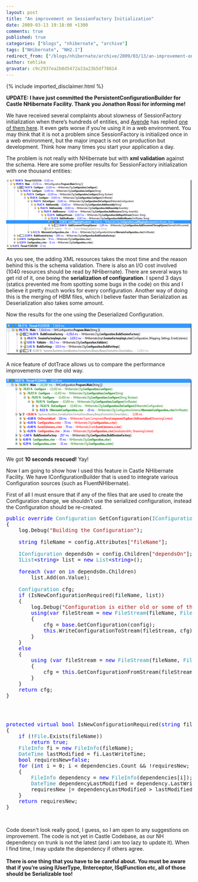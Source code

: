 ```yaml
---
layout: post
title: "An improvement on SessionFactory Initialization"
date: 2009-03-13 19:18:00 +1300
comments: true
published: true
categories: ["blogs", "nhibernate", "archive"]
tags: ["NHibernate", "NH2.1"]
redirect_from: ["/blogs/nhibernate/archive/2009/03/13/an-improvement-on-sessionfactory-initialization.aspx/", "/blogs/nhibernate/archive/2009/03/13/an-improvement-on-sessionfactory-initialization.html"]
author: tehlike
gravatar: c9c2937ea2b0d5472a33a23b5df78814
---
```

{% include imported_disclaimer.html %}

<div class="wlWriterEditableSmartContent" id="scid:0767317B-992E-4b12-91E0-4F059A8CECA8:3b4c0626-425a-42e1-8d34-4ea8a11191ad" style="padding-right: 0px; display: inline; padding-left: 0px; float: none; padding-bottom: 0px; margin: 0px; padding-top: 0px"><b>UPDATE: I have just committed the PersistentConfigurationBuilder for Castle NHibernate Facility. Thank you Jonathon Rossi for informing me!</b><a href="http://technorati.com/tags/nhibernate" rel="tag"></a></div>
<p>We have received several complaints about slowness of SessionFactory initialization when there&rsquo;s hundreds of entities, and <a href="http://ayende.com/Blog/" target="_blank">Ayende</a> has replied <a href="http://ayende.com/Blog/archive/2007/10/26/Real-World-NHibernate-Reducing-startup-times-for-large-amount-of.aspx" target="_blank">one of them here</a>. It even gets worse if you&rsquo;re using it in a web environment. You may think that it is not a problem since SessionFactory is initialized once in a web environment, but the major impact is not on production but development. Think how many times you start your application a day. </p>
<p>The problem is not really with NHibernate but with <b>xml validation</b> against the schema. Here are some profiler results for SessionFactory initialization with one thousand entities:</p>
<p><img title="image" style="border-top-width: 0px; display: inline; border-left-width: 0px; border-bottom-width: 0px; border-right-width: 0px" alt="image" src="/images/posts/2009/03/13/image_5F00_7E21FC61.png" border="0" width="627" height="191" /> </p>
<p>As you see, the adding XML resources takes the most time and the reason behind this is the schema validation. There is also an I/O cost involved (1040 resources should be read by NHibernate). There are several ways to get rid of it, one being the <b>serialization of configuration</b>. I spend 3 days (statics prevented me from spotting some bugs in the code) on this and I believe it pretty much works for every configuration. Another way of doing this is the merging of HBM files, which I believe faster than Serialization as Deserialization also takes some amount.</p>
<p>Now the results for the one using the Deserialized Configuration.</p>
<p><img title="image" style="border-top-width: 0px; display: inline; border-left-width: 0px; border-bottom-width: 0px; border-right-width: 0px" alt="image" src="/images/posts/2009/03/13/image_5F00_04953058.png" border="0" width="626" height="87" /> </p>
<p>A nice feature of dotTrace allows us to compare the performance improvements over the old way.</p>
<p><img title="image" style="border-top-width: 0px; display: inline; border-left-width: 0px; border-bottom-width: 0px; border-right-width: 0px" alt="image" src="/images/posts/2009/03/13/image_5F00_459389EF.png" border="0" width="630" height="192" /> </p>
<p>We got <b>10 seconds rescued!</b> Yay!</p>
<p>Now I am going to show how I used this feature in Castle NHibernate Facility. We have IConfigurationBuilder that is used to integrate various Configuration sources (such as FluentNHibernate). </p>
<p>First of all I must ensure that if any of the files that are used to create the Configuration change, we shouldn&rsquo;t use the serialized configuration, instead the Configuration should be re-created. </p>
<pre class="code"><span style="color: blue;">public override </span><span style="color: #2b91af;">Configuration </span>GetConfiguration(<span style="color: #2b91af;">IConfiguration </span>config)<br />{<br />    log.Debug(<span style="color: #a31515;">"Building the Configuration"</span>);<br /><br />    <span style="color: blue;">string </span>fileName = config.Attributes[<span style="color: #a31515;">"fileName"</span>];<br /><br />    <span style="color: #2b91af;">IConfiguration </span>dependsOn = config.Children[<span style="color: #a31515;">"dependsOn"</span>];<br />    <span style="color: #2b91af;">IList</span>&lt;<span style="color: blue;">string</span>&gt; list = <span style="color: blue;">new </span><span style="color: #2b91af;">List</span>&lt;<span style="color: blue;">string</span>&gt;();<br /><br />    <span style="color: blue;">foreach </span>(<span style="color: blue;">var </span>on <span style="color: blue;">in </span>dependsOn.Children)<br />        list.Add(on.Value);<br /><br />    <span style="color: #2b91af;">Configuration </span>cfg;<br />    <span style="color: blue;">if </span>(IsNewConfigurationRequired(fileName, list))<br />    {<br />        log.Debug(<span style="color: #a31515;">"Configuration is either old or some of the dependencies have changed"</span>);<br />        <span style="color: blue;">using</span>(<span style="color: blue;">var </span>fileStream = <span style="color: blue;">new </span><span style="color: #2b91af;">FileStream</span>(fileName, <span style="color: #2b91af;">FileMode</span>.OpenOrCreate))<br />        {<br />            cfg = <span style="color: blue;">base</span>.GetConfiguration(config);<br />            <span style="color: blue;">this</span>.WriteConfigurationToStream(fileStream, cfg);<br />        }<br />    }<br />    <span style="color: blue;">else<br />    </span>{<br />        <span style="color: blue;">using </span>(<span style="color: blue;">var </span>fileStream = <span style="color: blue;">new </span><span style="color: #2b91af;">FileStream</span>(fileName, <span style="color: #2b91af;">FileMode</span>.OpenOrCreate))<br />        {<br />            cfg = <span style="color: blue;">this</span>.GetConfigurationFromStream(fileStream);<br />        }<br />    }<br />    <span style="color: blue;">return </span>cfg;<br />}<br /><br /><br /><br /></pre>
<pre class="code"><span style="color: blue;">protected virtual bool </span>IsNewConfigurationRequired(<span style="color: blue;">string </span>fileName,<span style="color: #2b91af;">IList</span>&lt;<span style="color: blue;">string</span>&gt; dependencies)<br />{<br />    <span style="color: blue;">if </span>(!<span style="color: #2b91af;">File</span>.Exists(fileName))<br />        <span style="color: blue;">return true</span>;<br />    <span style="color: #2b91af;">FileInfo </span>fi = <span style="color: blue;">new </span><span style="color: #2b91af;">FileInfo</span>(fileName);<br />    <span style="color: #2b91af;">DateTime </span>lastModified = fi.LastWriteTime;<br />    <span style="color: blue;">bool </span>requiresNew=<span style="color: blue;">false</span>;<br />    <span style="color: blue;">for </span>(<span style="color: blue;">int </span>i = 0; i &lt; dependencies.Count &amp;&amp; !requiresNew; i++)<br />    {<br />        <span style="color: #2b91af;">FileInfo </span>dependency = <span style="color: blue;">new </span><span style="color: #2b91af;">FileInfo</span>(dependencies[i]);<br />        <span style="color: #2b91af;">DateTime </span>dependencyLastModified = dependency.LastWriteTime;<br />        requiresNew |= dependencyLastModified &gt; lastModified;<br />    }<br />    <span style="color: blue;">return </span>requiresNew;<br />}</pre>
<p>
<a href="http://11011.net/software/vspaste"></a><a href="http://11011.net/software/vspaste"></a></p>
<p>&nbsp;</p>
<p>Code doesn&rsquo;t look really good, I guess, so I am open to any suggestions on improvement. The code is not yet in Castle Codebase, as our NH dependency on trunk is not the latest (and i am too lazy to update it). When I find time, I may update the dependency if others agree. 
  <br />
  <br /><b>There is one thing that you have to be careful about. You must be aware that if you&rsquo;re using IUserType, IInterceptor, ISqlFunction etc, all of those should be Serializable too!</b></p>
